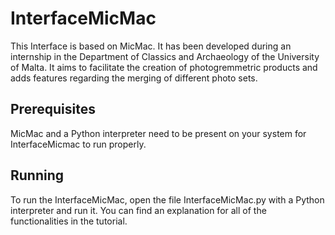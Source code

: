 # InterfaceMicMac

This Interface is based on MicMac. It has been developed during an internship in the Department of Classics and Archaeology of the University of Malta. It aims to facilitate the creation of photogremmetric products and adds features regarding the merging of different photo sets.

## Prerequisites

MicMac and a Python interpreter need to be present on your system for InterfaceMicmac to run properly.

## Running

To run the InterfaceMicMac, open the file InterfaceMicMac.py with a Python interpreter and run it. You can find an explanation for all of the functionalities in the tutorial.
